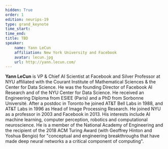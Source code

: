 ```yaml
---
hidden: True
order: 1
edition: neurips-19
type: grand_keynote
time_start:
time_end:
title: TBD
speaker:
    name: Yann LeCun 
    affiliation: New York University and Facebook
    avatar: lecun.jpg
    url: http://yann.lecun.com/
---
```

**Yann LeCun** is VP & Chief AI Scientist at Facebook and Silver Professor at NYU affiliated with the Courant Institute of Mathematical Sciences & the Center for Data Science. He was the founding Director of Facebook AI Research and of the NYU Center for Data Science. He received an Engineering Diploma from ESIEE (Paris) and a PhD from Sorbonne Université. After a postdoc in Toronto he joined AT&T Bell Labs in 1988, and AT&T Labs in 1996 as Head of Image Processing Research. He joined NYU as a professor in 2003 and Facebook in 2013. His interests include AI machine learning, computer perception, robotics and computational neuroscience. He is a member of the National Academy of Engineering and the recipient of the 2018 ACM Turing Award (with Geoffrey Hinton and Yoshua Bengio) for "conceptual and engineering breakthroughs that have made deep neural networks a a critical component of computing".